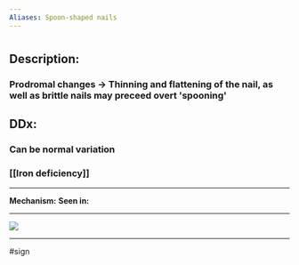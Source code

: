```yaml
---
Aliases: Spoon-shaped nails
---
```

# 
## Description:
### Prodromal changes -> Thinning and flattening of the nail, as well as brittle nails may preceed overt 'spooning'
## DDx:
### Can be normal variation
### [[Iron deficiency]]

---
**Mechanism:**
**Seen in:** 

---
![](https://dermnetnz.org/assets/Uploads/systemic/s/koilonychia1__WatermarkedWyJXYXRlcm1hcmtlZCJd.jpg)

---
#sign 